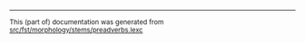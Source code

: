 

* * *

<small>This (part of) documentation was generated from [src/fst/morphology/stems/preadverbs.lexc](https://github.com/giellalt/lang-ciw/blob/main/src/fst/morphology/stems/preadverbs.lexc)</small>
